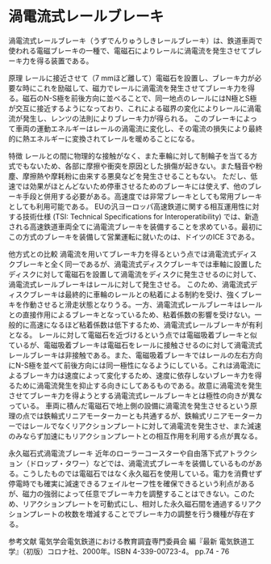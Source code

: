 # 渦電流式レールブレーキ

渦電流式レールブレーキ（うずでんりゅうしきレールブレーキ）は、鉄道車両で使われる電磁ブレーキの一種で、電磁石によりレールに渦電流を発生させてブレーキ力を得る装置である。

原理
レールに接近させて（7 mmほど離して）電磁石を設置し、ブレーキ力が必要な時にこれを励磁して、磁力でレールに渦電流を発生させてブレーキ力を得る。磁石のN-S極を前後方向に並べることで、同一地点のレールにはN極とS極が交互に接近するようになっており、これによる磁界の変化によりレールに渦電流が発生し、レンツの法則によりブレーキ力が得られる。
このブレーキによって車両の運動エネルギーはレールの渦電流に変化し、その電流の損失により最終的に熱エネルギーに変換されてレールを暖めることになる。

特徴
レールとの間に物理的な接触がなく、また車輪に対して制輪子を当てる方式でもないため、各部に摩擦や衝突を原因とした損傷が起きない。また騒音や粉塵、摩擦熱や摩耗粉に由来する悪臭などを発生させることもない。
ただし、低速では効果がほとんどないため停車させるためのブレーキには使えず、他のブレーキ手段と併用する必要がある。高速度では非常ブレーキとしても常用ブレーキとしても利用可能である。
EUの汎ヨーロッパ高速鉄道に関する相互運用性に対する技術仕様 (TSI: Technical Specifications for Interoperatibility) では、新造される高速鉄道車両全てに渦電流ブレーキを装備することを求めている。最初にこの方式のブレーキを装備して営業運転に就いたのは、ドイツのICE 3である。

他方式との比較
渦電流を用いてブレーキ力を得るという点では渦電流式ディスクブレーキと全く同一であるが、渦電流式ディスクブレーキでは車軸に設置したディスクに対して電磁石を設置して渦電流をディスクに発生させるのに対して、渦電流式レールブレーキはレールに対して発生させる。
このため、渦電流式ディスクブレーキは最終的に車輪のレールとの粘着による制約を受け、強くブレーキを作動させると滑走状態となりうる。一方、渦電流式レールブレーキはレールとの直接作用によるブレーキとなっているため、粘着係数の影響を受けない。一般的に高速になるほど粘着係数は低下するため、渦電流式レールブレーキが有利となる。
レールに対して電磁石を近づけるという点では電磁吸着ブレーキと似ているが、電磁吸着ブレーキは電磁石をレールに接触させるのに対して渦電流式レールブレーキは非接触である。また、電磁吸着ブレーキではレールの左右方向にN-S極を並べて前後方向には同一極性になるようにしている。これは渦電流によるブレーキ力は速度によって変化するため、速度に依存しないブレーキ力を得るために渦電流発生を抑止する向きにしてあるものである。故意に渦電流を発生させてブレーキ力を得ようとする渦電流式レールブレーキとは極性の向きが異なっている。
車両に積んだ電磁石で地上側の設備に渦電流を発生させるという原理の点では鉄輪式リニアモーターカーとも共通するが、鉄輪式リニアモーターカーではレールでなくリアクションプレートに対して渦電流を発生させ、また減速のみならず加速にもリアクションプレートとの相互作用を利用する点が異なる。

永久磁石式渦電流ブレーキ
近年のローラーコースターや自由落下式アトラクション（ドロップ・タワー）などでは、渦電流式ブレーキを装備しているものがある。こうしたものでは電磁石ではなく永久磁石を使用している。電力を消費せず停電時でも確実に減速できるフェイルセーフ性を確保できるという利点があるが、磁力の強弱によって任意でブレーキ力を調整することはできない。このため、リアクションプレートを可動式にし、相対した永久磁石間を通過するリアクションプレートの枚数を増減することでブレーキ力の調整を行う機種が存在する。

参考文献
電気学会電気鉄道における教育調査専門委員会 編『最新 電気鉄道工学』（初版）コロナ社、2000年。ISBN 4-339-00723-4。  pp.74 - 76
